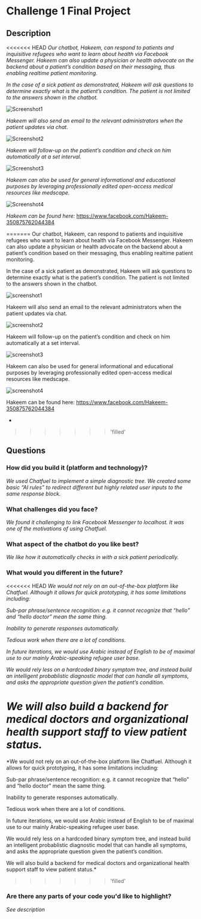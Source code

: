 # Challenge 1 Final Project

## Description

<<<<<<< HEAD
*Our chatbot, Hakeem, can respond to patients and inquisitive refugees who want to learn about health via Facebook Messenger. Hakeem can also update a physician or health advocate on the backend about a patient’s condition based on their messaging, thus enabling realtime patient monitoring.*

*In the case of a sick patient as demonstrated, Hakeem will ask questions to determine exactly what is the patient’s condition. The patient is not limited to the answers shown in the chatbot.*

![Screenshot1](https://gitlab.refugeelearning.site/rla/Hikma/team-template/tree/master/challenge1/Screenshot1.png)


*Hakeem will also send an email to the relevant administrators when the patient updates via chat.*

![Screenshot2](https://gitlab.refugeelearning.site/rla/Hikma/team-template/tree/master/challenge1/Screenshot2.png)


*Hakeem will follow-up on the patient’s condition and check on him automatically at a set interval.*

![Screenshot3](https://gitlab.refugeelearning.site/rla/Hikma/team-template/tree/master/challenge1/Screenshot3.png) 


*Hakeem can also be used for general informational and educational purposes by leveraging professionally edited open-access medical resources like medscape.*

![Screenshot4](https://gitlab.refugeelearning.site/rla/Hikma/team-template/tree/master/challenge1/Screenshot4.png) 


*Hakeem can be found here:* https://www.facebook.com/Hakeem-350875762044384

=======
Our chatbot, Hakeem, can respond to patients and inquisitive refugees who want to learn about health via Facebook Messenger. Hakeem can also update a physician or health advocate on the backend about a patient’s condition based on their messaging, thus enabling realtime patient monitoring.

In the case of a sick patient as demonstrated, Hakeem will ask questions to determine exactly what is the patient’s condition. The patient is not limited to the answers shown in the chatbot.

![screenshot1](https://gitlab.refugeelearning.site/rla/Hikma/team-template/tree/master/challenge1/Screenshot1.png)


Hakeem will also send an email to the relevant administrators when the patient updates via chat.

![screenshot2](https://gitlab.refugeelearning.site/rla/Hikma/team-template/tree/master/challenge1/Screenshot2.png)


Hakeem will follow-up on the patient’s condition and check on him automatically at a set interval.

![screenshot3](https://gitlab.refugeelearning.site/rla/Hikma/team-template/tree/master/challenge1/Screenshot3.png) 


Hakeem can also be used for general informational and educational purposes by leveraging professionally edited open-access medical resources like medscape.

![screenshot4](https://gitlab.refugeelearning.site/rla/Hikma/team-template/tree/master/challenge1/Screenshot4.png) 


Hakeem can be found here: https://www.facebook.com/Hakeem-350875762044384

*
>>>>>>> 'filled'




## Questions

### How did you build it (platform and technology)?


*We used Chatfuel to implement a simple diagnostic tree. We created some basic “AI rules” to redirect different but highly related user inputs to the same response block.*




### What challenges did you face?

*We found it challenging to link Facebook Messenger to localhost. It was one of the motivations of using Chatfuel.*



### What aspect of the chatbot do you like best? 

*We like how it automatically checks in with a sick patient periodically.*

### What would you different in the future? 

<<<<<<< HEAD
*We would not rely on an out-of-the-box platform like Chatfuel. Although it allows for quick prototyping, it has some limitations including:*

*Sub-par phrase/sentence recognition: e.g. it cannot recognize that “hello” and “hello doctor” mean the same thing.*

*Inability to generate responses automatically.*

*Tedious work when there are a lot of conditions.*

*In future iterations, we would use Arabic instead of English to be of maximal use to our mainly Arabic-speaking refugee user base.*

*We would rely less on a hardcoded binary symptom tree, and instead build an intelligent probablistic diagnostic model that can handle all symptoms, and asks the appropriate question given the patient’s condition.*

*We will also build a backend for medical doctors and organizational health support staff to view patient status.*
=======
*We would not rely on an out-of-the-box platform like Chatfuel. Although it allows for quick prototyping, it has some limitations including:

Sub-par phrase/sentence recognition: e.g. it cannot recognize that “hello” and “hello doctor” mean the same thing.

Inability to generate responses automatically.

Tedious work when there are a lot of conditions.

In future iterations, we would use Arabic instead of English to be of maximal use to our mainly Arabic-speaking refugee user base.

We would rely less on a hardcoded binary symptom tree, and instead build an intelligent probablistic diagnostic model that can handle all symptoms, and asks the appropriate question given the patient’s condition.

We will also build a backend for medical doctors and organizational health support staff to view patient status.*
>>>>>>> 'filled'


### Are there any parts of your code you'd like to highlight?

*See description*